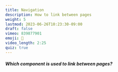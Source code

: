 ```yaml
---
title: Navigation
description: How to link between pages
weight: 5
lastmod: 2023-06-26T10:23:30-09:00
draft: false
vimeo: 839877901
emoji: 🔗
video_length: 2:25
quiz: true
---
```


<quiz-modal options="<Link>:<SvelteLink>:<a>:<Go>" answer="<a>" prize="3">
  <h5>Which component is used to link between pages?</h5>
</quiz-modal>